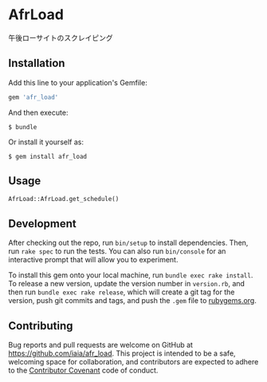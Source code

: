 # AfrLoad

午後ローサイトのスクレイピング

## Installation

Add this line to your application's Gemfile:

```ruby
gem 'afr_load'
```

And then execute:

    $ bundle

Or install it yourself as:

    $ gem install afr_load

## Usage

    AfrLoad::AfrLoad.get_schedule()


## Development

After checking out the repo, run `bin/setup` to install dependencies. Then, run `rake spec` to run the tests. You can also run `bin/console` for an interactive prompt that will allow you to experiment.

To install this gem onto your local machine, run `bundle exec rake install`. To release a new version, update the version number in `version.rb`, and then run `bundle exec rake release`, which will create a git tag for the version, push git commits and tags, and push the `.gem` file to [rubygems.org](https://rubygems.org).

## Contributing

Bug reports and pull requests are welcome on GitHub at https://github.com/iaia/afr_load. This project is intended to be a safe, welcoming space for collaboration, and contributors are expected to adhere to the [Contributor Covenant](contributor-covenant.org) code of conduct.

